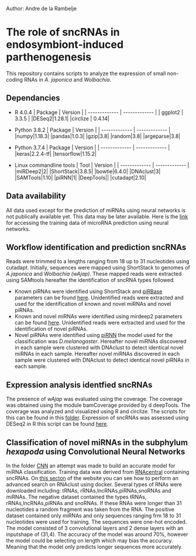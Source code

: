 Author: Andre de la Rambelje
# The role of sncRNAs in endosymbiont-induced parthenogenesis
This repository contains scripts to analyze the expression of small non-coding RNAs in *A. japonica* and *Wolbachia*. 

## Dependancies
 
* R  4.0.4 
  | Package | Version |
  | ------------- | ------------- |
  | ggplot2  | 3.3.5 |
  |DESeq2|1.28.1|
  |circlize | 0.4.14|
  
* Python 3.8.2
  | Package | Version |
  | ------------- | ------------- |
  |numpy|1.18.3|
  |pandas|1.0.3|
  |gzip|3.8|
  |random|3.8|
  |argeparse|3.8|
  
* Python 3.7.4
   | Package | Version |
   | ------------- | ------------- |
   |keras|2.2.4-tf|
   |tensorflow|1.15.2|
  
 * Linux commandline tools
    | Tool | Version |
    | ------------- | ------------- |
    |miRDeep2|2|
    |ShortStack|3.8.5|
    |bowtie|6.4.0|
    |DNAclust|3|
    |SAMTools|1.10|
    |piRNN|1|
    |DeepTools||
    |cutadapt|2.10|
  ## Data availability
  All data used except for the prediction of miRNAs using neural networks is not publically available yet. This data may be later available. Here is the [link](https://drive.google.com/drive/folders/1c3vLE2agex8lsCNOODKUUyRcFkLZSSqV?usp=sharing) for accessing the training data of microRNA prediction using neural networks.
  ## Workflow identification and prediction sncRNAs
 Reads were trimmed to a lengths ranging from 18 up to 31 nucleotides using cutadapt. Initially, sequences were mapped using ShortStack to genomes of *A.japonica* and *Wolbachia (wAjap)*. These mapped reads were extracted using SAMtools hereafter the identification of sncRNA types followed. 
 * Known piRNAs were identified using ShortStack and [piRBase](http://bigdata.ibp.ac.cn/piRBase/) parameters can be found [here](https://github.com/madelarambelje/smallRNAs/blob/main/preprocessing/02_GDA_ShortStack_known_piRNAs.sh). Unidentified reads were extracted and used for the identification of known and novel miRNAs and novel piRNAs.
 * Known and novel miRNAs were identified using mirdeep2 parameters can be found [here](https://github.com/madelarambelje/smallRNAs/blob/main/preprocessing/03_mirdeep2.sh). Unidentified reads were extracted and used for the identification of novel piRNAs.
 * Novel piRNAs were identified using [piRNN](https://github.com/bioinfolabmu/piRNN/blob/master/piRNN.py) the model used for the classification was *D.melanogaster*. Hereafter novel miRNAs discovered in each sample were clustered with DNAclust to detect identical novel miRNAs in each sample.  Hereafter novel miRNAs discovered in each sample were clustered with DNAclust to detect identical novel piRNAs in each sample.
  ## Expression analysis identfied sncRNAs
  The presence of *wAjap* was evaluated using the coverage. The coverage was obtained using the module bamCoverage provided by d deepTools. The coverage was analyzed and visualized using R and circlize. The scripts for this can be found in this [folder]().
  Expression of sncRNAs was assessed using DESeq2 in R this script can be found [here]().  
  
  ## Classification of novel miRNAs in the subphylum *hexapoda* using Convolutional Neural Networks
  In the folder [CNN](https://github.com/madelarambelje/smallRNAs/tree/main/CNN) an attempt was made to build an accurate model for miRNA classification. Training data was derived from [RNAcentral](https://rnacentral.org/) containing sncRNAs. On [this secton](https://rnacentral.org/help/public-database) of the website you can see how to perform an advanced search on RNAclust using docker. Several types of RNAs were downloaded including: tRNAs, rRNAs,lncRNAs,piRNAs,snoRNAs and miRNAs. The negative dataset contained the types tRNAs, rRNAs,lncRNAs,piRNAs and snoRNAs. If these RNAs were longer than 31 nucleotides a random fragment was taken from the RNA. The positive dataset contained only miRNAs and only sequences ranging frm 18 to 31 nucleotides were used for training. The sequences were one-hot encoded. The model consisted of 3 convolutional layers and 2 dense layers with an inputshape of 
(31,4). The accuracy of the model was around 70%, however the model could be selecting on length which may bias the accuracy. Meaning that the model only predicts longer sequences more accurately.
